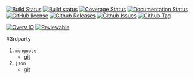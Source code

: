 [![Build Status](https://travis-ci.org/Pastor/recognizer.svg?branch=master)](https://travis-ci.org/Pastor/recognizer)
[![Build status](https://ci.appveyor.com/api/projects/status/h1j6jbhf0ukggjox/branch/master?svg=true)](https://ci.appveyor.com/project/Pastor/recognizer/branch/master)
[![Coverage Status](https://img.shields.io/coveralls/Pastor/recognizer.svg)](https://coveralls.io/r/Pastor/recognizer)
[![Documentation Status](https://img.shields.io/badge/docs-doxygen-blue.svg)](http://pastor.github.io/recognizer)
[![GitHub license](https://img.shields.io/badge/license-MIT-blue.svg)](https://raw.githubusercontent.com/Pastor/recognizer/master/LICENSE)
[![Github Releases](https://img.shields.io/github/release/Pastor/recognizer.svg)](https://github.com/Pastor/recognizer/releases)
[![Github Issues](https://img.shields.io/github/issues/Pastor/recognizer.svg)](http://github.com/Pastor/recognizer/issues)
[![Github Tag](https://img.shields.io/github/tag/Pastor/recognizer.svg)](http://github.com/Pastor/recognizer/tags)

[![Overv IO](https://img.shields.io/badge/overv.io-view-blue.svg)](https://overv.io/workspace/Pastor/famous-mouse/)
[![Reviewable](https://img.shields.io/badge/reviewable-view-blue.svg)](https://reviewable.io/reviews#-)

#3rdparty
1.  `mongoose`
    - [git](https://github.com/cesanta/mongoose.git)
2.  `json`
    - [git](https://github.com/nlohmann/json.git)

